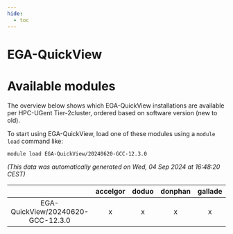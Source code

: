 ```yaml
---
hide:
  - toc
---
```


EGA-QuickView
=============

# Available modules


The overview below shows which EGA-QuickView installations are available per HPC-UGent Tier-2cluster, ordered based on software version (new to old).

To start using EGA-QuickView, load one of these modules using a `module load` command like:

```shell
module load EGA-QuickView/20240620-GCC-12.3.0
```

*(This data was automatically generated on Wed, 04 Sep 2024 at 16:48:20 CEST)*  

| |accelgor|doduo|donphan|gallade|joltik|shinx|skitty|
| :---: | :---: | :---: | :---: | :---: | :---: | :---: | :---: |
|EGA-QuickView/20240620-GCC-12.3.0|x|x|x|x|x|x|x|
